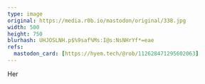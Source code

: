```yaml
---
type: image
original: https://media.r0b.io/mastodon/original/338.jpg
width: 500
height: 750
blurhash: UHJOSLNH.p$%9saf%Ms:I@s:NsNHrYf*=eae
refs:
  mastodon_card: [https://hyem.tech/@rob/112628471295602063]
---
```


Her
